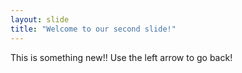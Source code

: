 ```yaml
---
layout: slide
title: "Welcome to our second slide!"
---
```

This is something new!!
Use the left arrow to go back!